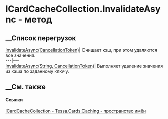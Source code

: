 # ICardCacheCollection<T>.InvalidateAsync - метод
##  __Список перегрузок
[InvalidateAsync(CancellationToken)](M_Tessa_Cards_Caching_ICardCacheCollection_1_InvalidateAsync_1.htm)|
Очищает кэш, при этом удаляются все значения.  
---|---  
[InvalidateAsync(String,
CancellationToken)](M_Tessa_Cards_Caching_ICardCacheCollection_1_InvalidateAsync.htm)|
Выполняет удаление значения из кэша по заданному ключу.  
## __См. также
#### Ссылки
[ICardCacheCollection<T> \-
](T_Tessa_Cards_Caching_ICardCacheCollection_1.htm)
[Tessa.Cards.Caching - пространство имён](N_Tessa_Cards_Caching.htm)
